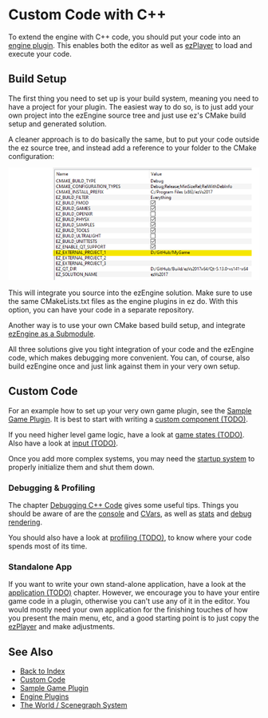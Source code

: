 # Custom Code with C++

To extend the engine with C++ code, you should put your code into an [engine plugin](engine-plugins.md). This enables both the editor as well as [ezPlayer](../../tools/player.md) to load and execute your code.

## Build Setup

The first thing you need to set up is your build system, meaning you need to have a project for your plugin. The easiest way to do so, is to just add your own project into the ezEngine source tree and just use ez's CMake build setup and generated solution.

A cleaner approach is to do basically the same, but to put your code outside the ez source tree, and instead add a reference to your folder to the CMake configuration:

![CMake](media/cmake-external-project.png)

This will integrate you source into the ezEngine solution. Make sure to use the same CMakeLists.txt files as the engine plugins in ez do. With this option, you can have your code in a separate repository.

Another way is to use your own CMake based build setup, and integrate [ezEngine as a Submodule](../../build/submodule.md).

All three solutions give you tight integration of your code and the ezEngine code, which makes debugging more convenient. You can, of course, also build ezEngine once and just link against them in your very own setup.

## Custom Code

For an example how to set up your very own game plugin, see the [Sample Game Plugin](../../samples/sample-game-plugin.md). It is best to start with writing a [custom component (TODO)](custom-cpp-component.md).

If you need higher level game logic, have a look at [game states (TODO)](../../runtime/application/game-state.md). Also have a look at [input (TODO)](../../input/input-overview.md).

Once you add more complex systems, you may need the [startup system](../../runtime/configuration/startup.md) to properly initialize them and shut them down.

### Debugging & Profiling

The chapter [Debugging C++ Code](../../debugging/debug-cpp.md) gives some useful tips. Things you should be aware of are the [console](../../debugging/console.md) and [CVars](../../debugging/cvars.md), as well as [stats](../../debugging/stats.md) and [debug rendering](../../debugging/debug-rendering.md).

You should also have a look at [profiling (TODO)](../../performance/profiling.md), to know where your code spends most of its time.

### Standalone App

If you want to write your own stand-alone application, have a look at the [application (TODO)](../../runtime/application/application.md) chapter. However, we encourage you to have your entire game code in a plugin, otherwise you can't use any of it in the editor. You would mostly need your own application for the finishing touches of how you present the main menu, etc, and a good starting point is to just copy the [ezPlayer](../../tools/player.md) and make adjustments.

## See Also

* [Back to Index](../../index.md)
* [Custom Code](../custom-code-overview.md)
* [Sample Game Plugin](../../samples/sample-game-plugin.md)
* [Engine Plugins](engine-plugins.md)
* [The World / Scenegraph System](../../runtime/world/world-overview.md)
